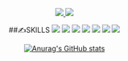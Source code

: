 <div align="center">
  
  <a href="webaura.tistory.com" target="_blank"><img src="https://img.shields.io/badge/Tistory-FF5722?style=for-the-badge&logo=Bloglovin&logoColor=white"> </a>
  <a href="https://ngyu.notion.site/5c51addf60c74a64b8ddd43a0834dc67" target="_blank"><img src="https://img.shields.io/badge/PORTFOLIO-000000?style=for-the-badge&logo=Notion&logoColor=white"></a>
  
  ##✍️SKILLS
  <img src="https://img.shields.io/badge/HTML-E34F26?style=for-the-badge&logo=HTML5&logoColor=white">
  <img src="https://img.shields.io/badge/SCSS-CC6699?style=for-the-badge&logo=Sass&logoColor=white">
  <img src="https://img.shields.io/badge/JAVASCRIPT-F7DF1E?style=for-the-badge&logo=JavaScript&logoColor=white">
  <img src="https://img.shields.io/badge/REACT-61DAFB?style=for-the-badge&logo=React&logoColor=white">
  <img src="https://img.shields.io/badge/NODEJS-339933?style=for-the-badge&logo=Node.js&logoColor=white">
  <img src="https://img.shields.io/badge/EXPRESS-000000?style=for-the-badge&logo=Express&logoColor=white">
  <img src="https://img.shields.io/badge/MYSQL-4479A1?style=for-the-badge&logo=MySQL&logoColor=white">
  
  
  [![Anurag's GitHub stats](https://github-readme-stats.vercel.app/api?username=vpdls1511)](https://github.com/anuraghazra/github-readme-stats)
  
</div>
